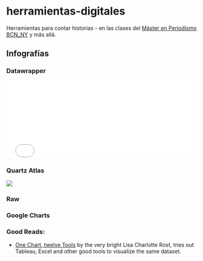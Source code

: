 # herramientas-digitales

Herramientas para contar historias - en las clases del [Máster en Periodismo BCN_NY][mper] y más allá.

## Infografías

### Datawrapper

<iframe id="datawrapper-chart-v82rz" src="//datawrapper.dwcdn.net/v82rz/3/" scrolling="no" frameborder="0" allowtransparency="true" style="width: 0; min-width: 100% !important;" height="202"></iframe><script type="text/javascript">if("undefined"==typeof window.datawrapper)window.datawrapper={};window.datawrapper["v82rz"]={},window.datawrapper["v82rz"].embedDeltas={"100":289.003472,"200":231.003472,"300":231.003472,"400":202.003472,"500":202.003472,"700":202.003472,"800":202.003472,"900":202.003472,"1000":202.003472},window.datawrapper["v82rz"].iframe=document.getElementById("datawrapper-chart-v82rz"),window.datawrapper["v82rz"].iframe.style.height=window.datawrapper["v82rz"].embedDeltas[Math.min(1e3,Math.max(100*Math.floor(window.datawrapper["v82rz"].iframe.offsetWidth/100),100))]+"px",window.addEventListener("message",function(a){if("undefined"!=typeof a.data["datawrapper-height"])for(var b in a.data["datawrapper-height"])if("v82rz"==b)window.datawrapper["v82rz"].iframe.style.height=a.data["datawrapper-height"][b]+"px"});</script>


### Quartz Atlas

<div class="atlas-chart" data-id="B1zpymvDz" data-width="640" data-height="449"><img src="https://www.theatlas.com/i/atlas_B1zpymvDz.png" style="max-width: 100%;"></div><script src="https://www.theatlas.com/javascripts/atlas.js"></script>


### Raw

### Google Charts


[mper]: http://www.masterperiodismo.il3.ub.edu/ "Página del Máster en Periodismo BCN_NY"


### Good Reads:

  - [One Chart, twelve Tools](https://lisacharlotterost.github.io/2016/05/17/one-chart-tools/) by the very bright Lisa Charlotte Rost,
    tries out Tableau, Excel and other good tools to visualize the same dataset.
